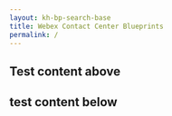 ```yaml
---
layout: kh-bp-search-base
title: Webex Contact Center Blueprints
permalink: /
---
```




<!-- <script defer src= "assets/searchobserve.js"></script> -->
<!-- <style> .hidden{display:none;}#book-search-input-inside{margin-left:auto;margin-right:auto;max-width:50%;}</style> -->


## Test content above 

<!-- <div id="book-search-input-inside" role="search">
    <input type="text" placeholder="Type to search" />
</div> -->

## test content below